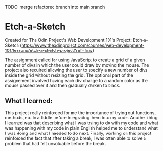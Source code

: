 TODO: 
merge refactored branch into main branch

# Etch-a-Sketch

Created for The Odin Project's Web Development 101's Project: Etch-a-Sketch (https://www.theodinproject.com/courses/web-development-101/lessons/etch-a-sketch-project?ref=lnav)


The assignment called for using JavaScript to create a grid of a given number of divs in which the user could draw by moving the mouse.  The project also required allowing the user to specify a new number of divs inside the grid without resizing the grid.  The optional part of the assignement involved having each div change to a random color as the mouse passed over it and then gradually darken to black.


## What I learned:

This project really reinforced for me the importance of trying out functions, methods, etc in a fiddle before integrating them into my code.  Another thing I learned was that describing what I was trying to do with my code and what was happening with my code in plain English helped me to understand what I was doing and what I needed to do next.  Finally, working on this project reinforced the fact that after taking a break, I was often able to solve a problem that had felt unsoluable before the break.



